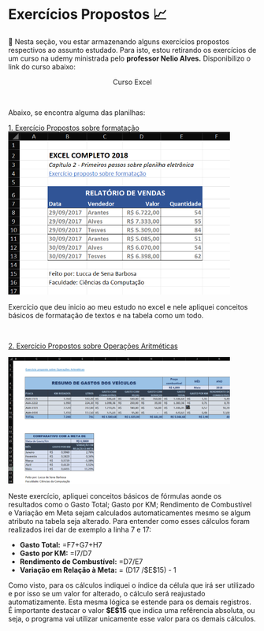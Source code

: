 # Exercícios Propostos 📈

📌 Nesta seção, vou estar armazenando alguns exercícios propostos respectivos ao assunto estudado. Para isto, estou retirando os exercícios de um curso na udemy ministrada pelo <b>professor Nelio Alves.</b> Disponibilizo o link do curso abaixo:

<p align='center'>
<a ref="https://www.udemy.com/share/101rzY3@-n8JffPb5GriVX6XjKeABPfs0flX7H4EO3kI1MRYltjUhDaK6VWYKBsoj55NZsP2_w==/" >Curso Excel</a>
</p> <br>

Abaixo, se encontra alguma das planilhas:

<a href="exercicio-proposto-formatacao.xlsx">1. Exercício Propostos sobre formatação</a>
<img src="images/exercicio1.png" width=450>
<p>Exercício que deu inicio ao meu estudo no excel e nele apliquei conceitos básicos de formatação de textos e na tabela como um todo.</p>

<br>

<a href="exercicio-proposto-operacoes-aritmeticas.xlsx">2. Exercício Propostos sobre Operações Aritméticas</a> 

<img src="images/exercicio2.png" width=450>
<br>
<p>Neste exercício, apliquei conceitos básicos de fórmulas aonde os resultados como o Gasto Total; Gasto por KM; Rendimento de Combustível e Variação em Meta sejam calculados automaticamentes mesmo se algum atributo na tabela seja alterado. Para entender como esses cálculos foram realizados irei dar de exemplo a linha 7 e 17:</p>
<ul>
    <li><b>Gasto Total:</b> =F7+G7+H7</li>
    <li><b>Gasto por KM:</b> =I7/D7</li>
    <li><b>Rendimento de Combustível:</b> =D7/E7</li>
    <li><b>Variação em Relação à Meta:</b> = (D17 /$E$15) - 1</li>
</ul>
<p>Como visto, para os cálculos indiquei o índice da célula que irá ser utilizado e por isso se um valor for alterado, o cálculo será reajustado automatizamente. Esta mesma lógica se estende para os demais registros. É importante destacar o valor <b>$E$15</b> que indica uma refêrencia absoluta, ou seja, o programa vai utilizar unicamente esse valor para os demais cálculos.</p>
